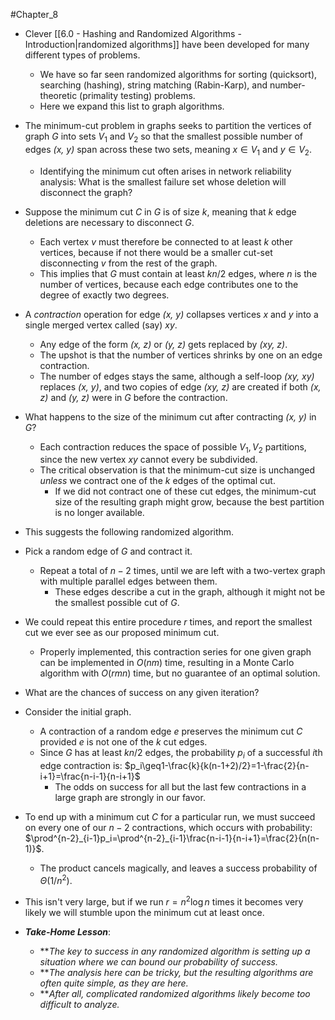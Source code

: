 #Chapter_8 
- Clever [[6.0 - Hashing and Randomized Algorithms - Introduction|randomized algorithms]] have been developed for many different types of problems.
	- We have so far seen randomized algorithms for sorting (quicksort), searching (hashing), string matching (Rabin-Karp), and number-theoretic (primality testing) problems.
	- Here we expand this list to graph algorithms.

- The minimum-cut problem in graphs seeks to partition the vertices of graph *G* into sets $V_1$ and $V_2$ so that the smallest possible number of edges *(x, y)* span across these two sets, meaning $x\in V_1$ and $y\in V_2$.
	- Identifying the minimum cut often arises in network reliability analysis: What is the smallest failure set whose deletion will disconnect the graph?

- Suppose the minimum cut *C* in *G* is of size *k*, meaning that *k* edge deletions are necessary to disconnect *G*.
	- Each vertex *v* must therefore be connected to at least *k* other vertices, because if not there would be a smaller cut-set disconnecting *v* from the rest of the graph.
	- This implies that *G* must contain at least $kn/2$ edges, where *n* is the number of vertices, because each edge contributes one to the degree of exactly two degrees.

- A *contraction* operation for edge *(x, y)* collapses vertices *x* and *y* into a single merged vertex called (say) *xy*.
	- Any edge of the form *(x, z)* or *(y, z)* gets replaced by *(xy, z)*.
	- The upshot is that the number of vertices shrinks by one on an edge contraction.
	- The number of edges stays the same, although a self-loop *(xy, xy)* replaces *(x, y)*, and two copies of edge *(xy, z)* are created if both *(x, z)* and *(y, z)* were in *G* before the contraction.

- What happens to the size of the minimum cut after contracting *(x, y)* in *G*?
	- Each contraction reduces the space of possible $V_1, V_2$ partitions, since the new vertex *xy* cannot every be subdivided.
	- The critical observation is that the minimum-cut size is unchanged *unless* we contract one of the *k* edges of the optimal cut.
		- If we did not contract one of these cut edges, the minimum-cut size of the resulting graph might grow, because the best partition is no longer available.

- This suggests the following randomized algorithm.
- Pick a random edge of *G* and contract it.
	- Repeat a total of $n-2$ times, until we are left with a two-vertex graph with multiple parallel edges between them.
		- These edges describe a cut in the graph, although it might not be the smallest possible cut of *G*.
- We could repeat this entire procedure *r* times, and report the smallest cut we ever see as our proposed minimum cut.
	- Properly implemented, this contraction series for one given graph can be implemented in $O(nm)$ time, resulting in a Monte Carlo algorithm with $O(rmn)$ time, but no guarantee of an optimal solution.

- What are the chances of success on any given iteration?
- Consider the initial graph.
	- A contraction of a random edge *e* preserves the minimum cut *C* provided *e* is not one of the *k* cut edges.
	- Since *G* has at least $kn/2$ edges, the probability $p_i$ of a successful *i*th edge contraction is: $p_i\geq1-\frac{k}{k(n-1+2)/2}=1-\frac{2}{n-i+1}=\frac{n-i-1}{n-i+1}$
		- The odds on success for all but the last few contractions in a large graph are strongly in our favor.

- To end up with a minimum cut *C* for a particular run, we must succeed on every one of our $n-2$ contractions, which occurs with probability: $\prod^{n-2}_{i-1}p_i=\prod^{n-2}_{i-1}\frac{n-i-1}{n-i+1}=\frac{2}{n(n-1)}$.
	- The product cancels magically, and leaves a success probability of $\Theta(1/n^2)$.
- This isn't very large, but if we run $r=n^2\log n$ times it becomes very likely we will stumble upon the minimum cut at least once.

- ***Take-Home Lesson***:
	- ***The key to success in any randomized algorithm is setting up a situation where we can bound our probability of success.*
	- ***The analysis here can be tricky, but the resulting algorithms are often quite simple, as they are here.*
	- ***After all, complicated randomized algorithms likely become too difficult to analyze.*